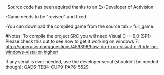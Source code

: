 -Source code has been aquired thanks to an Ex-Developer of Activision

-Game needs to be "revived" and fixed

-You can download the compiled game from the source tab > full_game.

#Notes:
To compile the project SRC you will need Visual C++ 6.0 (SP1)
Please check this out to see how to get it working on windows 7: http://superuser.com/questions/459396/how-do-i-run-visual-c-6-ide-on-windows-vista-or-higher/

If any serial is ever needed, use the developer serial (shouldn't be needed though): GAD6-TEB4-CUP9-PAP6-5529
